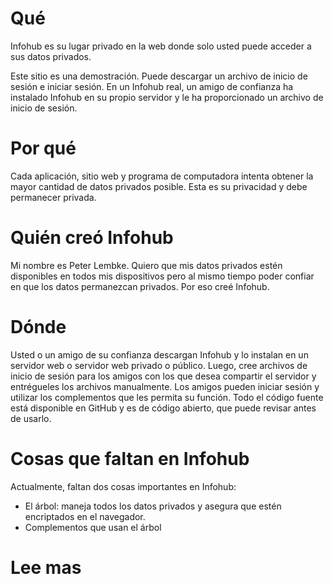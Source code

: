 # Qué

Infohub es su lugar privado en la web donde solo usted puede acceder a sus datos privados.

Este sitio es una demostración. Puede descargar un archivo de inicio de sesión e iniciar sesión. En un Infohub real, un amigo de confianza ha instalado Infohub en su propio servidor y le ha proporcionado un archivo de inicio de sesión.

# Por qué

Cada aplicación, sitio web y programa de computadora intenta obtener la mayor cantidad de datos privados posible. Esta es su privacidad y debe permanecer privada.

# Quién creó Infohub

Mi nombre es Peter Lembke. Quiero que mis datos privados estén disponibles en todos mis dispositivos pero al mismo tiempo poder confiar en que los datos permanezcan privados. Por eso creé Infohub.

# Dónde

Usted o un amigo de su confianza descargan Infohub y lo instalan en un servidor web o servidor web privado o público. Luego, cree archivos de inicio de sesión para los amigos con los que desea compartir el servidor y entrégueles los archivos manualmente. Los amigos pueden iniciar sesión y utilizar los complementos que les permita su función. Todo el código fuente está disponible en GitHub y es de código abierto, que puede revisar antes de usarlo.

# Cosas que faltan en Infohub

Actualmente, faltan dos cosas importantes en Infohub:

* El árbol: maneja todos los datos privados y asegura que estén encriptados en el navegador.
* Complementos que usan el árbol

# Lee mas
